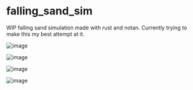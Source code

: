 # falling_sand_sim
WIP falling sand simulation made with rust and notan. Currently trying to make this my best attempt at it.

![image](https://user-images.githubusercontent.com/34283640/223518969-e1f044ed-4f9c-4374-8873-0aaf70f6571e.png)




![image](https://user-images.githubusercontent.com/34283640/224505166-507b841c-941b-4251-9d56-bd614be1406a.png)




![image](https://user-images.githubusercontent.com/34283640/226126680-be922725-d5c5-4e03-b48d-241fe1a28147.png)




![image](https://github.com/mantasarm/falling_sand_sim/assets/34283640/edde07f4-3b65-4b4c-9e44-fd59c73cdf18)
